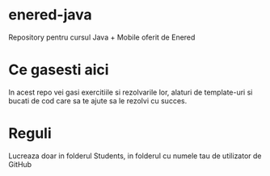# enered-java
Repository pentru cursul Java + Mobile oferit de Enered

# Ce gasesti aici
In acest repo vei gasi exercitiile si rezolvarile lor, alaturi de template-uri si bucati de cod care sa te ajute sa le rezolvi cu succes.

# Reguli
Lucreaza doar in folderul Students, in folderul cu numele tau de utilizator de GitHub
